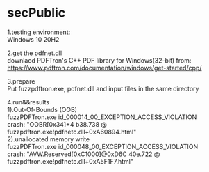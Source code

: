 # secPublic
1.testing environment:    
  Windows 10 20H2
  
2.get the pdfnet.dll  
downlaod PDFTron's C++ PDF library  for Windows(32-bit) from:  
https://www.pdftron.com/documentation/windows/get-started/cpp/    

3.prepare  
Put fuzzpdftron.exe, pdfnet.dll and input files in the same directory

4.run&&results  
1).Out-Of-Bounds (OOB)  
  fuzzPDFTron.exe id_000014_00_EXCEPTION_ACCESS_VIOLATION   
  crash: "OOBR[0x34]+4 b38.738 @ fuzzpdftron.exe!pdfnetc.dll+0xA60894.html"   
2).unallocated memory write  
  fuzzPDFTron.exe id_000048_00_EXCEPTION_ACCESS_VIOLATION  
  crash: "AVW.Reserved[0xC1000]@0xD6C 40e.722 @ fuzzpdftron.exe!pdfnetc.dll+0xA5F1F7.html"
